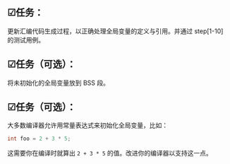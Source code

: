 ## ☑任务：

更新汇编代码生成过程，以正确处理全局变量的定义与引用。并通过 step[1-10] 的测试用例。

## ☑任务（可选）：

将未初始化的全局变量放到 BSS 段。

## ☑任务（可选）：

大多数编译器允许用常量表达式来初始化全局变量，比如：

```c
int foo = 2 + 3 * 5;
```

这需要你在编译时就算出 `2 + 3 * 5` 的值。改进你的编译器以支持这一点。
